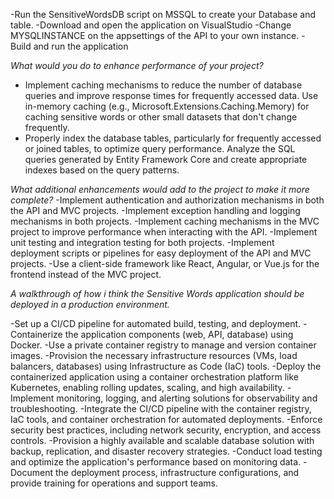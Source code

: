 -Run the SensitiveWordsDB script on MSSQL to create your Database and table.
-Download and open the application on VisualStudio
-Change MYSQLINSTANCE on the appsettings of the API to your own instance.
-Build and run the application

*What would you do to enhance performance of your project?*
- Implement caching mechanisms to reduce the number of database queries and improve response times for frequently accessed data.
Use in-memory caching (e.g., Microsoft.Extensions.Caching.Memory) for caching sensitive words or other small datasets that don't change frequently.
- Properly index the database tables, particularly for frequently accessed or joined tables, to optimize query performance.
Analyze the SQL queries generated by Entity Framework Core and create appropriate indexes based on the query patterns.

*What additional enhancements would add to the project to make it more complete?*
-Implement authentication and authorization mechanisms in both the API and MVC projects.
-Implement exception handling and logging mechanisms in both projects.
-Implement caching mechanisms in the MVC project to improve performance when interacting with the API.
-Implement unit testing and integration testing for both projects.
-Implement deployment scripts or pipelines for easy deployment of the API and MVC projects.
-Use a client-side framework like React, Angular, or Vue.js for the frontend instead of the MVC project.

*A walkthrough of how i think the Sensitive Words application should be deployed in a production environment.*

-Set up a CI/CD pipeline for automated build, testing, and deployment.
-Containerize the application components (web, API, database) using Docker.
-Use a private container registry to manage and version container images.
-Provision the necessary infrastructure resources (VMs, load balancers, databases) using Infrastructure as Code (IaC) tools.
-Deploy the containerized application using a container orchestration platform like Kubernetes, enabling rolling updates, scaling, and high availability.
-Implement monitoring, logging, and alerting solutions for observability and troubleshooting.
-Integrate the CI/CD pipeline with the container registry, IaC tools, and container orchestration for automated deployments.
-Enforce security best practices, including network security, encryption, and access controls.
-Provision a highly available and scalable database solution with backup, replication, and disaster recovery strategies.
-Conduct load testing and optimize the application's performance based on monitoring data.
-Document the deployment process, infrastructure configurations, and provide training for operations and support teams.

